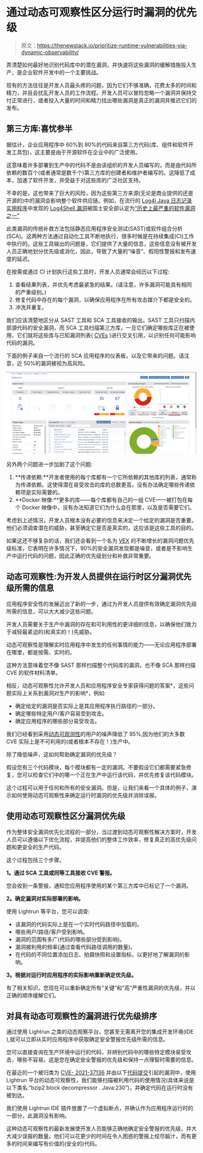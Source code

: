 # 通过动态可观察性区分运行时漏洞的优先级

> 原文：<https://thenewstack.io/prioritize-runtime-vulnerabilities-via-dynamic-observability/>

弄清楚如何最好地识别代码库中的潜在漏洞，并快速将这些漏洞的缓解措施投入生产，是企业软件开发中的一个主要挑战。

现有的方法往往是开发人员最头疼的问题，因为它们不够准确，花费太多的时间和精力，并且会扰乱开发人员的工作流程。开发人员可以冒险忽略一个漏洞并保持交付正常进行，或者投入大量的时间和精力找出哪些漏洞是真正的漏洞并推迟它们的发布。

## 第三方库:喜忧参半

据估计，企业应用程序中 60%到 80%的代码来自第三方代码(库、组件和软件开发工具包)，这主要是由于开源软件在企业中的广泛使用。

这意味着许多部署到生产中的代码不是由该组织的开发人员编写的，而是由代码所依赖的数百个(或者通常是数千个)第三方库的创建者和维护者编写的。这降低了成本，加速了软件开发，并受益于对这些库的广泛社区支持。

不幸的是，这也带来了巨大的风险，因为这些第三方来源(无论是商业提供的还是开源的)中的漏洞会影响整个软件供应链。例如，在流行的 [Log4j Java 日志记录实用程序](https://logging.apache.org/log4j/2.x/)中发现的 [Log4Shell 漏洞](https://www.cve.org/CVERecord?id=CVE-2021-44228)被国土安全部认定为[“历史上最严重的软件漏洞之一”](https://www.yahoo.com/video/log4j-software-flaw-endemic-cyber-152540923.html)

此类漏洞的传统补救方法包括静态应用程序安全测试(SAST)或软件组合分析(SCA)。这两种方法通过自动化工具不断地执行，很多时候是在持续集成(CI)工作中执行的。这些工具输出的问题是，它们提供了大量的信息，这些信息没有被开发人员正确地划分优先级或消化，因此，导致了大量的“噪音”、假阳性警报和发布速度的延迟。

在按需或通过 CI 计划执行这些工具时，开发人员通常会经历以下过程:

1.  查看结果列表，并优先考虑最紧急的结果。(请注意，许多漏洞可能具有相同的严重级别。)
2.  修复代码中存在的每个漏洞，以确保应用程序在所有攻击媒介下都是安全的。
3.  冲洗并重复。

我们应该清楚地区分从 SAST 工具和 SCA 工具接收的输出。SAST 工具只扫描内部源代码的安全漏洞，而 SCA 工具扫描第三方库，一旦它们确定哪些库正在被使用，它们就将这些库与已知漏洞列表( [CVEs](https://cve.mitre.org/) )进行交叉引用，以识别任何可能影响代码的漏洞。

下面的例子来自一个流行的 SCA 应用程序的仪表板，以及它带来的问题。请注意，近 50%的漏洞被视为高风险。

![](img/b079445a4ede7298985a5e951d1af13d.png)

另外两个问题进一步加剧了这个问题:

1.  **传递依赖:**开发者使用的每个库都有一个它所依赖的其他库的列表，通常称为传递依赖。这使得潜在易受攻击的库的总数更高，没有办法确定哪些传递依赖项是实际需要的。
2.  **Docker 映像:**更多的库——每个库都有自己的一组 CVE——被打包在每个 Docker 映像中，没有办法知道它们为什么会在那里，以及是否需要它们。

考虑到上述情况，开发人员根本没有必要的信息来决定一个给定的漏洞是否重要。他们必须调查潜在的威胁，甚至确定它是否是真实的，这应该是这些工具的目的。

如果这还不够复杂的话，我们还会看到一个名为 [VEX](https://www.chainguard.dev/unchained/putting-vex-to-work) 的不断增长的漏洞问题优先级标准，它表明在许多情况下，90%的安全漏洞发现都是噪音，或者是不影响生产中运行代码的问题，因此正确的优先级划分和补救非常重要。

## **动态可观察性:为开发人员提供在运行时区分漏洞优先级所需的信息**

应用程序安全性的发展迈出了新的一步，通过为开发人员提供有效确定漏洞优先级所需的信息，可以大大减少这些问题。

开发人员需要关于生产中漏洞的存在和可利用性的更详细的信息，以确保他们致力于减轻最紧迫的(和真实的！)先威胁。

动态可观察性是理解实时应用程序中发生的任何事情的能力——无论应用程序部署在哪里，都是按需、实时的。

这种方法意味着您不像 SAST 那样扫描整个代码库的漏洞，也不像 SCA 那样扫描 CVE 的软件材料清单。

相反，动态可观察性允许开发人员和应用程序安全专家获得问题的答案*，这些问题实际上关系到漏洞对生产的影响*，例如:

*   确定给定的漏洞是否实际上是其应用程序执行路径的一部分。
*   确定哪些特定用户/客户容易受到攻击。
*   确定应用程序的哪些部分易受攻击。

我们已经看到采用[动态可观测性](https://lightrun.com)的用户的噪声降低了 85%,因为他们的大多数 CVE 实际上是不可利用的(或者根本不存在！)生产中。

除了降低噪声，这如何帮助确定漏洞的优先级？

假设您有三个代码模块，每个模块都有一定的漏洞。不要假设它们都需要紧急修复，您可以检查它们中的哪一个正在生产中运行该代码，并优先修复该代码模块。

这个过程可以用于任何和所有的安全漏洞。但是，让我们来看一个具体的例子，演示如何使用动态可观察性来确定运行时漏洞的优先级并消除误报。

## **使用动态可观察性区分漏洞优先级**

作为整体安全漏洞优先化流程的一部分，当过渡到动态可观察性解决方案时，开发人员可以遵循以下优化流程，并提高他们的整体工作效率，修复真正的高优先级问题和更安全的生产代码。

这个过程包括三个步骤。

**1。通过 SCA 工具或同等工具接收 CVE 警报。**

您会收到一条警报，通知您应用程序使用的某个第三方库中已标记了一个漏洞。

**2。确定漏洞对实际部署的影响。** 

使用 Lightrun 等平台，您可以调查:

*   该漏洞的代码实际上是在一个实时代码路径中加载的。
*   哪些用户/路径/客户受到影响。
*   漏洞的范围有多广(代码的哪些部分受到影响)。
*   漏洞被利用的频率(通过查看代码路径调用的数量)。
*   在代码的不同位置添加日志、拍摄快照和设置指标，以更好地了解漏洞的影响。

**3。根据对运行时应用程序的实际影响重新确定优先级。**

有了相关知识，您现在可以重新确定所有“关键”和“高”严重性漏洞的优先级，并以正确的顺序缓解它们。

## **对具有动态可观察性的漏洞进行优先级排序**

通过使用 Lightrun 之类的动态观察平台，您甚至无需离开您的集成开发环境(IDE ),就可以立即从实时应用程序中获取确定安全警报优先级所需的信息。

您可以直接查询在生产环境中运行的代码，并辨别代码中的哪些特定模块易受攻击，哪些不容易。这是您在确定安全警报的优先级和保持一点理智时需要的信息。

在最近的一个被归类为 [CVE- 2021-37136](https://cve.mitre.org/cgi-bin/cvename.cgi?name=CVE-2021-37136) 并由以下[代码提交](https://github.com/netty/netty/commit/41d3d61a61608f2223bb364955ab2045dd5e4020)引起的漏洞中，使用 Lightrun 平台的动态可观察性，我们能够扫描被利用代码的使用情况(具体来说是以下类名:“bzip2 block decompressor . Java:230”)，并确定代码在运行时没有被到达。

我们使用 Lightrun IDE 插件放置了一个虚拟断点，并确认作为应用程序运行时的一部分，此漏洞没有影响。

这种动态可观察性的最新发展使开发人员能够正确地确定安全警报的优先级，并大大减少误报的数量。他们可以花更少的时间在令人困惑的警报上绞尽脑汁，而有更多的时间来编写有价值的(安全的)代码。

<svg xmlns:xlink="http://www.w3.org/1999/xlink" viewBox="0 0 68 31" version="1.1"><title>Group</title> <desc>Created with Sketch.</desc></svg>